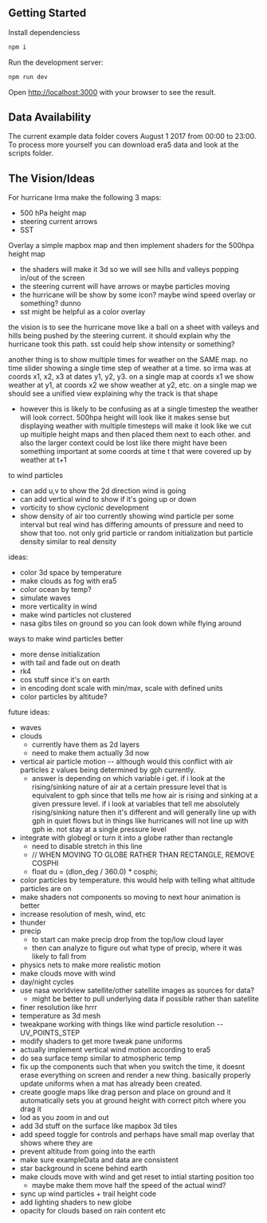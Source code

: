 ## Getting Started
Install dependenciess
```bash
npm i
```

Run the development server:

```bash
npm run dev
```

Open [http://localhost:3000](http://localhost:3000) with your browser to see the result.

## Data Availability
The current example data folder covers August 1 2017 from 00:00 to 23:00. To process more yourself you can download era5 data and look at the scripts folder. 

## The Vision/Ideas
For hurricane Irma make the following 3 maps:
- 500 hPa height map
- steering current arrows
- SST

Overlay a simple mapbox map and then implement shaders for the 500hpa height map
- the shaders will make it 3d so we will see hills and valleys popping in/out of the screen
- the steering current will have arrows or maybe particles moving 
- the hurricane will be show by some icon? maybe wind speed overlay or something? dunno
- sst might be helpful as a color overlay

the vision is to see the hurricane move like a ball on a sheet with valleys and hills being pushed by the steering current. it should explain why the hurricane took this path. sst could help show intensity or something?

another thing is to show multiple times for weather on the SAME map. no time slider showing a single time step of weather at a time. so irma was at coords x1, x2, x3 at dates y1, y2, y3. on a single map at coords x1 we show weather at y1, at coords x2 we show weather at y2, etc. on a single map we should see a unified view explaining why the track is that shape
- however this is likely to be confusing as at a single timestep the weather will look correct. 500hpa height will look like it makes sense but displaying weather with multiple timesteps will make it look like we cut up multiple height maps and then placed them next to each other. and also the larger context could be lost like there might have been something important at some coords at time t that were covered up by weather at t+1

to wind particles
- can add u,v to show the 2d direction wind is going
- can add vertical wind to show if it's going up or down
- vorticity to show cyclonic development
- show density of air too currently showing wind particle per some interval but real wind has differing amounts of pressure and need to show that too. not only grid particle or random initialization but particle density similar to real density

ideas:
- color 3d space by temperature
- make clouds as fog with era5
- color ocean by temp?
- simulate waves 
- more verticality in wind
- make wind particles not clustered
- nasa gibs tiles on ground so you can look down while flying around

ways to make wind particles better
- more dense initialization
- with tail and fade out on death
- rk4
- cos stuff since it's on earth
- in encoding dont scale with min/max, scale with defined units
- color particles by altitude?

future ideas:
- waves
- clouds
    - currently have them as 2d layers
    - need to make them actually 3d now
- vertical air particle motion -- although would this conflict with air particles z values being determined by gph currently. 
    - answer is depending on which variable i get. if i look at the rising/sinking nature of air at a certain pressure level that is equivalent to gph since that tells me how air is rising and sinking at a given pressure level. if i look at variables that tell me absolutely rising/sinking nature then it's different and will generally line up with gph in quiet flows but in things like hurricanes will not line up with gph ie. not stay at a single pressure level
- integrate with globegl or turn it into a globe rather than rectangle
    - need to disable stretch in this line
    - // WHEN MOVING TO GLOBE RATHER THAN RECTANGLE, REMOVE COSPHI
    - float du = (dlon_deg / 360.0) * cosphi;
- color particles by temperature. this would help with telling what altitude particles are on
- make shaders not components so moving to next hour animation is better
- increase resolution of mesh, wind, etc
- thunder
- precip
    - to start can make precip drop from the top/low cloud layer
    - then can analyze to figure out what type of precip, where it was likely to fall from
- physics nets to make more realistic motion
- make clouds move with wind
- day/night cycles
- use nasa worldview satellite/other satellite images as sources for data?
    - might be better to pull underlying data if possible rather than satellite
- finer resolution like hrrr
- temperature as 3d mesh
- tweakpane working with things like wind particle resolution -- UV_POINTS_STEP
- modify shaders to get more tweak pane uniforms
- actually implement vertical wind motion according to era5
- do sea surface temp similar to atmospheric temp
- fix up the components such that when you switch the time, it doesnt erase everything on screen and render a new thing. basically properly update uniforms when a mat has already been created.
- create google maps like drag person and place on ground and it automatically sets you at ground height with correct pitch where you drag it
- lod as you zoom in and out
- add 3d stuff on the surface like mapbox 3d tiles
- add speed toggle for controls and perhaps have small map overlay that shows where they are
- prevent altitude from going into the earth
- make sure exampleData and data are consistent
- star background in scene behind earth 
- make clouds move with wind and get reset to intial starting position too
    - maybe make them move half the speed of the actual wind?
- sync up wind particles + trail height code
- add lighting shaders to new globe
- opacity for clouds based on rain content etc